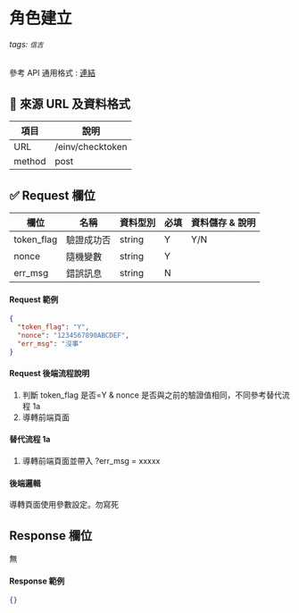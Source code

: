# 角色建立

###### tags: `信吉`

參考 API 通用格式 : [連結](/8noUxRMeTsWpyUam5wK3dQ)

## 💠 來源 URL 及資料格式

| 項目   | 說明             |
| ------ | ---------------- |
| URL    | /einv/checktoken |
| method | post             |

## ✅ Request 欄位

| 欄位       | 名稱       | 資料型別 | 必填 | 資料儲存 & 說明 |
| ---------- | ---------- | -------- | ---- | --------------- |
| token_flag | 驗證成功否 | string   | Y    | Y/N             |
| nonce      | 隨機變數   | string   | Y    |
| err_msg    | 錯誤訊息   | string   | N    |

#### Request 範例

```json
{
  "token_flag": "Y",
  "nonce": "1234567890ABCDEF",
  "err_msg": "沒事"
}
```

#### Request 後端流程說明

1. 判斷 token_flag 是否=Y & nonce 是否與之前的驗證值相同，不同參考替代流程 1a
2. 導轉前端頁面

#### 替代流程 1a

1. 導轉前端頁面並帶入 ?err_msg = xxxxx

#### 後端邏輯

導轉頁面使用參數設定。勿寫死

## Response 欄位

無

#### Response 範例

```json
{}
```
